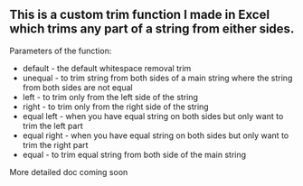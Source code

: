 ## This is a custom trim function I made in Excel which trims any part of a string from either sides.
Parameters of the function:
- default - the default whitespace removal trim
- unequal - to trim string from both sides of a main string where the string from both sides are not equal
- left - to trim only from the left side of the string
- right - to trim only from the right side of the string
- equal left - when you have equal string on both sides but only want to trim the left part
- equal right - when you have equal string on both sides but only want to trim the right part
- equal - to trim equal string from both side of the main string

More detailed doc coming soon
